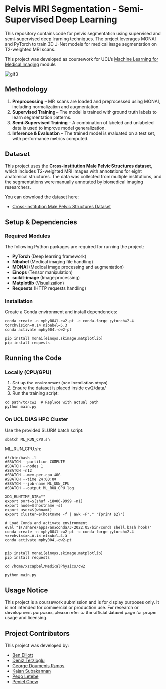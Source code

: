 # Pelvis MRI Segmentation - Semi-Supervised Deep Learning

This repository contains code for pelvis segmentation using supervised and semi-supervised deep learning techniques. The project leverages MONAI and PyTorch to train 3D U-Net models for medical image segmentation on T2-weighted MRI scans.

This project was developed as coursework for UCL's [Machine Learning for Medical Imaging](https://github.com/YipengHu/MPHY0041) module.

![gif3](https://github.com/d-eniz/mphy0041-pelvis-segmentation/blob/main/Supervised_learning/output/examples/sample_1_batch_1_mode_2.gif?raw=true)

## Methodology

1. **Preprocessing** – MRI scans are loaded and preprocessed using MONAI, including normalization and augmentation.
2. **Supervised Training** – The model is trained with ground truth labels to learn segmentation patterns.
3. **Semi-Supervised Training** – A combination of labeled and unlabeled data is used to improve model generalization.
4. **Inference & Evaluation** – The trained model is evaluated on a test set, with performance metrics computed.

## Dataset

This project uses the **Cross-institution Male Pelvic Structures dataset**, which includes T2-weighted MRI images with annotations for eight anatomical structures. The data was collected from multiple institutions, and the segmentations were manually annotated by biomedical imaging researchers.

You can download the dataset here:
- [Cross-institution Male Pelvic Structures Dataset](https://zenodo.org/records/7013610)

## Setup & Dependencies

### Required Modules

The following Python packages are required for running the project:

- **PyTorch** (Deep learning framework)
- **Nibabel** (Medical imaging file handling)
- **MONAI** (Medical image processing and augmentation)
- **Einops** (Tensor manipulation)
- **scikit-image** (Image processing)
- **Matplotlib** (Visualization)
- **Requests** (HTTP requests handling)

### Installation

Create a Conda environment and install dependencies:

```shell
conda create -n mphy0041-cw2-pt -c conda-forge pytorch=2.4 torchvision=0.14 nibabel=5.3
conda activate mphy0041-cw2-pt

pip install monai[einops,skimage,matplotlib]
pip install requests
```

## Running the Code

### Locally (CPU/GPU)

1. Set up the environment (see installation steps)
2. Ensure the [dataset](https://zenodo.org/records/7013610) is placed inside cw2/data/
3. Run the training script:

```shell
cd path/to/cw2  # Replace with actual path
python main.py
```

### On UCL DIAS HPC Cluster

Use the provided SLURM batch script:

```
sbatch ML_RUN_CPU.sh
```

ML_RUN_CPU.sh:

```shell
#!/bin/bash -l
#SBATCH --partition COMPUTE
#SBATCH --nodes 1
#SBATCH -n12
#SBATCH --mem-per-cpu 40G
#SBATCH --time 24:00:00
#SBATCH --job-name ML_RUN_CPU
#SBATCH --output ML_RUN_CPU.log

XDG_RUNTIME_DIR=""
export port=$(shuf -i8000-9999 -n1)
export node=$(hostname -s)
export user=$(whoami)
export cluster=$(hostname -f | awk -F"." '{print $2}')

# Load Conda and activate environment
eval "$(/share/apps/anaconda/3-2022.05/bin/conda shell.bash hook)"
conda create -n mphy0041-cw2-pt -c conda-forge pytorch=2.4 torchvision=0.14 nibabel=5.3
conda activate mphy0041-cw2-pt


pip install monai[einops,skimage,matplotlib]
pip install requests

cd /home/xzcapbel/MedicalPhysics/cw2

python main.py
```

## Usage Notice

This project is a coursework submission and is for display purposes only. It is not intended for commercial or production use. For research or development purposes, please refer to the official dataset page for proper usage and licensing.

## Project Contributors

This project was developed by:

- [Ben Elliott](https://github.com/Ben-elliot27)
- [Deniz Terzioglu](https://github.com/d-eniz)
- [George Doumenis Ramos](https://github.com/georgedoumenisramos)
- [Kajan Subakannan](https://github.com/KajanGH)
- [Pego Letebe](https://github.com/PgStar1)
- [Peniel Chew](https://github.com/penielc173)
